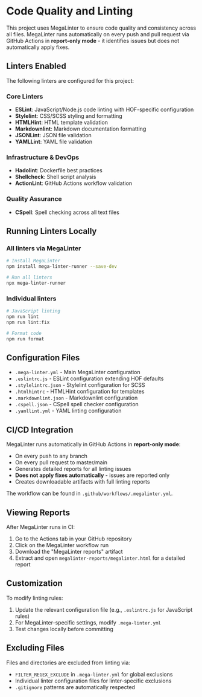 # Code Quality and Linting

This project uses MegaLinter to ensure code quality and consistency across all files. MegaLinter runs 
automatically on every push and pull request via GitHub Actions in **report-only mode** - it identifies 
issues but does not automatically apply fixes.

## Linters Enabled

The following linters are configured for this project:

### Core Linters
- **ESLint**: JavaScript/Node.js code linting with HOF-specific configuration
- **Stylelint**: CSS/SCSS styling and formatting
- **HTMLHint**: HTML template validation
- **Markdownlint**: Markdown documentation formatting
- **JSONLint**: JSON file validation
- **YAMLLint**: YAML file validation

### Infrastructure & DevOps
- **Hadolint**: Dockerfile best practices
- **Shellcheck**: Shell script analysis
- **ActionLint**: GitHub Actions workflow validation

### Quality Assurance
- **CSpell**: Spell checking across all text files

## Running Linters Locally

### All linters via MegaLinter
```bash
# Install MegaLinter
npm install mega-linter-runner --save-dev

# Run all linters
npx mega-linter-runner
```

### Individual linters
```bash
# JavaScript linting
npm run lint
npm run lint:fix

# Format code
npm run format
```

## Configuration Files

- `.mega-linter.yml` - Main MegaLinter configuration
- `.eslintrc.js` - ESLint configuration extending HOF defaults
- `.stylelintrc.json` - Stylelint configuration for SCSS
- `.htmlhintrc` - HTMLHint configuration for templates
- `.markdownlint.json` - Markdownlint configuration
- `.cspell.json` - CSpell spell checker configuration
- `.yamllint.yml` - YAML linting configuration

## CI/CD Integration

MegaLinter runs automatically in GitHub Actions in **report-only mode**:

- On every push to any branch
- On every pull request to master/main
- Generates detailed reports for all linting issues
- **Does not apply fixes automatically** - issues are reported only
- Creates downloadable artifacts with full linting reports

The workflow can be found in `.github/workflows/.megalinter.yml`.

## Viewing Reports

After MegaLinter runs in CI:

1. Go to the Actions tab in your GitHub repository
2. Click on the MegaLinter workflow run
3. Download the "MegaLinter reports" artifact
4. Extract and open `megalinter-reports/megalinter.html` for a detailed report

## Customization

To modify linting rules:
1. Update the relevant configuration file (e.g., `.eslintrc.js` for JavaScript rules)
2. For MegaLinter-specific settings, modify `.mega-linter.yml`
3. Test changes locally before committing

## Excluding Files

Files and directories are excluded from linting via:
- `FILTER_REGEX_EXCLUDE` in `.mega-linter.yml` for global exclusions
- Individual linter configuration files for linter-specific exclusions
- `.gitignore` patterns are automatically respected
